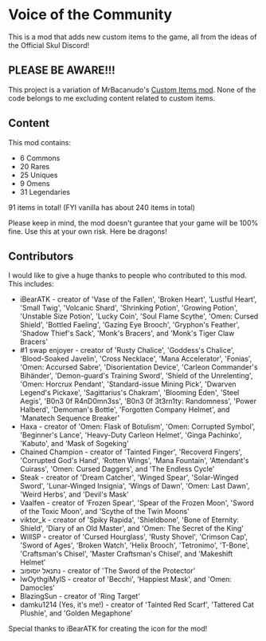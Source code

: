 # Voice of the Community
This is a mod that adds new custom items to the game, all from the ideas of the Official Skul Discord!

## PLEASE BE AWARE!!!
This project is a variation of MrBacanudo's [Custom Items mod](https://github.com/MrBacanudo/SkulHardModeMods/tree/main/CustomItems).
None of the code belongs to me excluding content related to custom items.

## Content
This mod contains:

* 6 Commons
* 20 Rares
* 25 Uniques
* 9 Omens
* 31 Legendaries

91 items in total! (FYI vanilla has about 240 items in total)

Please keep in mind, the mod doesn't gurantee that your game will be 100% fine.
Use this at your own risk. Here be dragons!

## Contributors
I would like to give a huge thanks to people who contributed to this mod. This includes:
* iBearATK - creator of 'Vase of the Fallen', 'Broken Heart', 'Lustful Heart', 'Small Twig', 'Volcanic Shard', 'Shrinking Potion', 'Growing Potion', 'Unstable Size Potion', 'Lucky Coin', 'Soul Flame Scythe', 'Omen: Cursed Shield', 'Bottled Faeling', 'Gazing Eye Brooch', 'Gryphon's Feather', 'Shadow Thief's Sack', 'Monk's Bracers', and 'Monk's Tiger Claw Bracers'
* #1 swap enjoyer - creator of 'Rusty Chalice', 'Goddess's Chalice', 'Blood-Soaked Javelin', 'Cross Necklace', 'Mana Accelerator', 'Fonias', 'Omen: Accursed Sabre', 'Disorientation Device', 'Carleon Commander's Bihänder', 'Demon-guard's Training Sword', 'Shield of the Unrelenting', 'Omen: Horcrux Pendant', 'Standard-issue Mining Pick', 'Dwarven Legend's Pickaxe', 'Sagittarius's Chakram', 'Blooming Eden', 'Steel Aegis', 'B0n3 0f R4nD0mn3ss', 'B0n3 0f 3t3rn1ty: Randomness', 'Power Halberd', 'Demoman's Bottle', 'Forgotten Company Helmet', and 'Manatech Sequence Breaker'
* Haxa - creator of 'Omen: Flask of Botulism', 'Omen: Corrupted Symbol', 'Beginner's Lance', 'Heavy-Duty Carleon Helmet', 'Ginga Pachinko', 'Kabuto', and 'Mask of Sogeking'
* Chained Champion - creator of 'Tainted Finger', 'Recoverd Fingers', 'Corrupted God's Hand', 'Rotten Wings', 'Mana Fountain', 'Attendant's Cuirass', 'Omen: Cursed Daggers', and 'The Endless Cycle'
* Steak - creator of 'Dream Catcher', 'Winged Spear', 'Solar-Winged Sword', 'Lunar-Winged Insignia', 'Wings of Dawn', 'Omen: Last Dawn', 'Weird Herbs', and 'Devil's Mask'
* Vaalfen - creator of 'Frozen Spear', 'Spear of the Frozen Moon', 'Sword of the Toxic Moon', and 'Scythe of the Twin Moons'
* viktor_k - creator of 'Spiky Rapida', 'Shieldbone', 'Bone of Eternity: Shield', 'Diary of an Old Master', and 'Omen: The Secret of the King'
* WillSP - creator of 'Cursed Hourglass', 'Rusty Shovel', 'Crimson Cap', 'Sword of Ages', 'Broken Watch', 'Helix Brooch', 'Tetronimo', 'T-Bone', 'Craftsman's Chisel', 'Master Craftsman's Chisel', and 'Makeshift Helmet'
* נתנאל יוסופוב - creator of 'The Sword of the Protector'
* lwOythgiMylS - creator of 'Becchi', 'Happiest Mask', and 'Omen: Damocles'
* BlazingSun - creator of 'Ring Target'
* damku1214 (Yes, it's me!) - creator of 'Tainted Red Scarf', 'Tattered Cat Plushie', and 'Golden Megaphone'

Special thanks to iBearATK for creating the icon for the mod!
